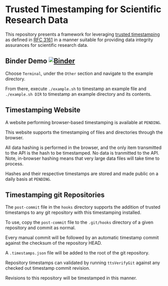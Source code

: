 # Trusted Timestamping for Scientific Research Data

This repository presents a framework for leveraging [trusted timestamping](https://en.wikipedia.org/wiki/Trusted_timestamping) as defined in [RFC 3161](https://www.ietf.org/rfc/rfc3161.txt) in a manner suitable for providing data integrity assurances for scientific research data.

## Binder Demo [![Binder](https://mybinder.org/badge_logo.svg)](https://mybinder.org/v2/gh/bil/timestamping/HEAD)

Choose `Terminal`, under the `Other` section and navigate to the example directory.

From there, execute `./example.sh` to timestamp an example file and `./example.sh DIR` to timestamp an example directory and its contents.

## Timestamping Website

A website performing browser-based timestamping is available at `PENDING`.

This website supports the timestamping of files and directories through the browser.

All data hashing is performed in the browser, and the only item transmitted to the API is the hash to be timestamped. No data is tranmitted to the API. Note, in-browser hashing means that very large data files will take time to process.

Hashes and their respective timestamps are stored and made public on a daily basis at `PENDING`.

## Timestamping git Repositories

The `post-commit` file in the `hooks` directory supports the addition of trusted timestamps to any git repository with this timestamping installed.

To use, copy the `post-commit` file to the `.git/hooks` directory of a given repository and commit as normal.

Every manual commit will be followed by an automatic timestamp commit against the checksum of the repository HEAD.

A `.timestamps.json` file will be added to the root of the git repository.

Repository timestamps can validated by running `ttsVerifyGit` against any checked out timestamp commit revision.

Revisions to this repository will be timestamped in this manner.
